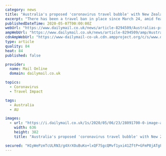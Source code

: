 ```yaml
---
category: news
title: "Australia's proposed 'coronavirus travel bubble' with New Zealand could be expanded"
excerpt: "There has been a travel ban in place since March 24, amid fears COVID-19 - which originated in the Chinese city of Wuhan - was being brought in from overseas."
publishedDateTime: 2020-05-07T00:00:00Z
webUrl: "https://www.dailymail.co.uk/news/article-8294509/Australias-proposed-coronavirus-travel-bubble-New-Zealand-expanded.html"
ampWebUrl: "https://www.dailymail.co.uk/news/article-8294509/amp/Australias-proposed-coronavirus-travel-bubble-New-Zealand-expanded.html"
cdnAmpWebUrl: "https://www-dailymail-co-uk.cdn.ampproject.org/c/s/www.dailymail.co.uk/news/article-8294509/amp/Australias-proposed-coronavirus-travel-bubble-New-Zealand-expanded.html"
type: article
quality: 84
heat: 84
published: false

provider:
  name: Mail Online
  domain: dailymail.co.uk

topics:
  - Coronavirus
  - Travel Impact

tags:
  - Australia
  - AU

images:
  - url: "https://i.dailymail.co.uk/1s/2020/05/06/23/28091700-0-image-a-14_1588805019188.jpg"
    width: 636
    height: 382
    title: "Australia's proposed 'coronavirus travel bubble' with New Zealand could be expanded"

secured: "H1yWePzmTcULRN3/g4XrXOuBuKo+lxQF7SgcQMvf1yxi41ZftP+GFmP8jATgF1fBM31nJG6fbhWUc4kXDP6/1SpEjGCa0h9jdeMd7PlX23vEphSwAKi/i0blSW0KD6OsUtLq6DagSxFPSMoA/89EFmp38fIg5ZQQPvjE+wjYSnd+6H53shrSh1vozZspABgkzPh/0z1yUs4nmLOathM4xy1jHlnXoSdH9trwm4dJPCAZuEWvxghkaDhygl8g68FMd7Stjqe6n/Y3sHCmNK1S2aDtp/irCUBLHwCPTiXGhnHFRIUqn/hsPSCfWrVcRkVd;af746qppOIGMP8eSbdDEjQ=="
---
```


